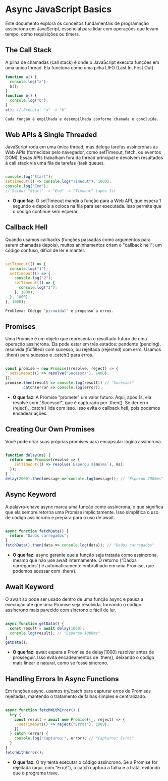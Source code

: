 # Async JavaScript Basics

Este documento explora os conceitos fundamentais de programação assíncrona em JavaScript, essencial para lidar com operações que levam tempo, como requisições ou timers.

## The Call Stack
A pilha de chamadas (call stack) é onde o JavaScript executa funções em uma única thread. Ela funciona como uma pilha LIFO (Last In, First Out).

```javascript
function a() {
  console.log("a");
  b();
}
function b() {
  console.log("b");
}
a(); // Executa: "a" -> "b"

Cada função é empilhada e desempilhada conforme chamada e concluída.
```
## Web APIs & Single Threaded
JavaScript roda em uma única thread, mas delega tarefas assíncronas às Web APIs (fornecidas pelo navegador, como setTimeout, fetch, ou eventos DOM). Essas APIs trabalham fora da thread principal e devolvem resultados à call stack via uma fila de tarefas (task queue).
```javascript

console.log("Start");
setTimeout(() => console.log("Timeout"), 1000);
console.log("End");
// Saída: "Start" -> "End" -> "Timeout" (após 1s)
```
- **O que faz:** O setTimeout manda a função para a Web API, que espera 1 segundo e depois a coloca na fila para ser executada. Isso permite que o código continue sem esperar.

## Callback Hell
Quando usamos callbacks (funções passadas como argumentos para serem chamadas depois), muitos aninhamentos criam o "callback hell": um código confuso, difícil de ler e manter.
```javascript

setTimeout(() => {
  console.log("1");
  setTimeout(() => {
    console.log("2");
    setTimeout(() => {
      console.log("3");
    }, 1000);
  }, 1000);
}, 1000);

Problema: Código "piramidal" e propenso a erros.
```
## Promises
Uma Promise é um objeto que representa o resultado futuro de uma operação assíncrona. Ela pode estar em três estados: pendente (pending), resolvida (fulfilled) com sucesso, ou rejeitada (rejected) com erro. Usamos .then() para sucesso e .catch() para erros.
```javascript

const promise = new Promise((resolve, reject) => {
  setTimeout(() => resolve("Sucesso!"), 1000);
});
promise.then(result => console.log(result)) // "Sucesso!"
       .catch(error => console.log(error));
```
- **O que faz**: A Promise "promete" um valor futuro. Aqui, após 1s, ela resolve com "Sucesso!", que é capturado por .then(). Se der erro (reject), .catch() lida com isso. Isso evita o callback hell, pois podemos encadear ações.

## Creating Our Own Promises
Você pode criar suas próprias promises para encapsular lógica assíncrona.
```javascript

function delay(ms) {
  return new Promise(resolve => {
    setTimeout(() => resolve(`Esperou ${ms}ms`), ms);
  });
}
delay(2000).then(message => console.log(message)); // "Esperou 2000ms"
```
## Async Keyword
A palavra-chave async marca uma função como assíncrona, o que significa que ela sempre retorna uma Promise implicitamente. Isso simplifica o uso de código assíncrono e prepara para o uso de await.
```javascript

async function fetchData() {
  return "Dados carregados";
}
fetchData().then(data => console.log(data)); // "Dados carregados"
```
- **O que faz:** async garante que a função seja tratada como assíncrona, mesmo que não use await internamente. O retorno ("Dados carregados") é automaticamente embrulhado em uma Promise, que podemos acessar com .then().


## Await Keyword
O await só pode ser usado dentro de uma função async e pausa a execução até que uma Promise seja resolvida, tornando o código assíncrono mais parecido com síncrono e fácil de ler.
```javascript

async function getData() {
  const result = await delay(1000);
  console.log(result); // "Esperou 1000ms"
}
getData();
```
- **O que faz:** await espera a Promise de delay(1000) resolver antes de prosseguir. Isso evita encadeamentos de .then(), deixando o código mais linear e natural, como se fosse síncrono.

## Handling Errors In Async Functions
Em funções async, usamos try/catch para capturar erros de Promises rejeitadas, mantendo o tratamento de falhas simples e centralizado.
```javascript

async function fetchWithError() {
  try {
    const result = await new Promise((_, reject) => {
      setTimeout(() => reject("Erro!"), 1000);
    });
  } catch (error) {
    console.log("Capturou:", error); // "Capturou: Erro!"
  }
}
fetchWithError();
```
- **O que faz:** O try tenta executar o código assíncrono. Se a Promise for rejeitada (aqui, com "Erro!"), o catch captura a falha e a trata, evitando que o programa trave.


